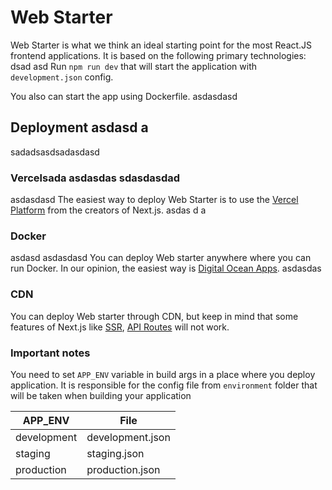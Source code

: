 # Web Starter

Web Starter is what we think an ideal starting point for the most React.JS frontend applications. It is based on the following primary technologies:
 dsad asd 
Run ```npm run dev``` that will start the application with ```development.json``` config.

You also can start the app using Dockerfile.
 asdasdasd 
## Deployment asdasd a
 sadadsasdsadasdasd
### Vercelsada asdasdas sdasdasdad
asdasdasd
The easiest way to deploy Web Starter is to use the [Vercel Platform](https://vercel.com/) from the creators of Next.js.
 asdas d a
### Docker
asdasd  asdasdasd 
You can deploy Web starter anywhere where you can run Docker. In our opinion, the easiest way is [Digital Ocean Apps](https://www.digitalocean.com/products/app-platform).
asdasdas
### CDN

You can deploy Web starter through CDN, but keep in mind that some features of Next.js like [SSR](https://nextjs.org/docs/basic-features/pages#server-side-rendering), [API Routes](https://nextjs.org/docs/api-routes/introduction) will not work.

### Important notes

You need to set ```APP_ENV``` variable in build args in a place where you deploy application. It is responsible for the config file from ```environment``` folder that will be taken when building your application


| APP_ENV       | File          |
| ------------- | ------------- |
| development   | development.json  |
| staging       | staging.json  |
| production    | production.json  |
